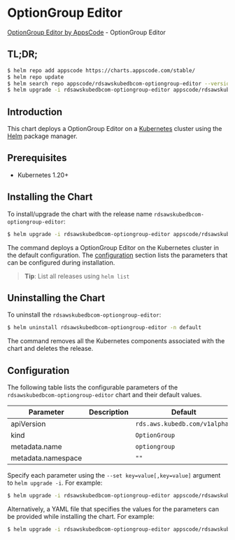 # OptionGroup Editor

[OptionGroup Editor by AppsCode](https://appscode.com) - OptionGroup Editor

## TL;DR;

```bash
$ helm repo add appscode https://charts.appscode.com/stable/
$ helm repo update
$ helm search repo appscode/rdsawskubedbcom-optiongroup-editor --version=v0.20.0
$ helm upgrade -i rdsawskubedbcom-optiongroup-editor appscode/rdsawskubedbcom-optiongroup-editor -n default --create-namespace --version=v0.20.0
```

## Introduction

This chart deploys a OptionGroup Editor on a [Kubernetes](http://kubernetes.io) cluster using the [Helm](https://helm.sh) package manager.

## Prerequisites

- Kubernetes 1.20+

## Installing the Chart

To install/upgrade the chart with the release name `rdsawskubedbcom-optiongroup-editor`:

```bash
$ helm upgrade -i rdsawskubedbcom-optiongroup-editor appscode/rdsawskubedbcom-optiongroup-editor -n default --create-namespace --version=v0.20.0
```

The command deploys a OptionGroup Editor on the Kubernetes cluster in the default configuration. The [configuration](#configuration) section lists the parameters that can be configured during installation.

> **Tip**: List all releases using `helm list`

## Uninstalling the Chart

To uninstall the `rdsawskubedbcom-optiongroup-editor`:

```bash
$ helm uninstall rdsawskubedbcom-optiongroup-editor -n default
```

The command removes all the Kubernetes components associated with the chart and deletes the release.

## Configuration

The following table lists the configurable parameters of the `rdsawskubedbcom-optiongroup-editor` chart and their default values.

|     Parameter      | Description |                 Default                  |
|--------------------|-------------|------------------------------------------|
| apiVersion         |             | <code>rds.aws.kubedb.com/v1alpha1</code> |
| kind               |             | <code>OptionGroup</code>                 |
| metadata.name      |             | <code>optiongroup</code>                 |
| metadata.namespace |             | <code>""</code>                          |


Specify each parameter using the `--set key=value[,key=value]` argument to `helm upgrade -i`. For example:

```bash
$ helm upgrade -i rdsawskubedbcom-optiongroup-editor appscode/rdsawskubedbcom-optiongroup-editor -n default --create-namespace --version=v0.20.0 --set apiVersion=rds.aws.kubedb.com/v1alpha1
```

Alternatively, a YAML file that specifies the values for the parameters can be provided while
installing the chart. For example:

```bash
$ helm upgrade -i rdsawskubedbcom-optiongroup-editor appscode/rdsawskubedbcom-optiongroup-editor -n default --create-namespace --version=v0.20.0 --values values.yaml
```
